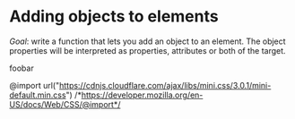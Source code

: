 # Adding objects to elements

*Goal*: write a function that lets you add an object to an element. The object properties will be interpreted as properties, attributes or both of the target.

<div id='foobar'>foobar</div>

@import url("https://cdnjs.cloudflare.com/ajax/libs/mini.css/3.0.1/mini-default.min.css") /*https://developer.mozilla.org/en-US/docs/Web/CSS/@import*/